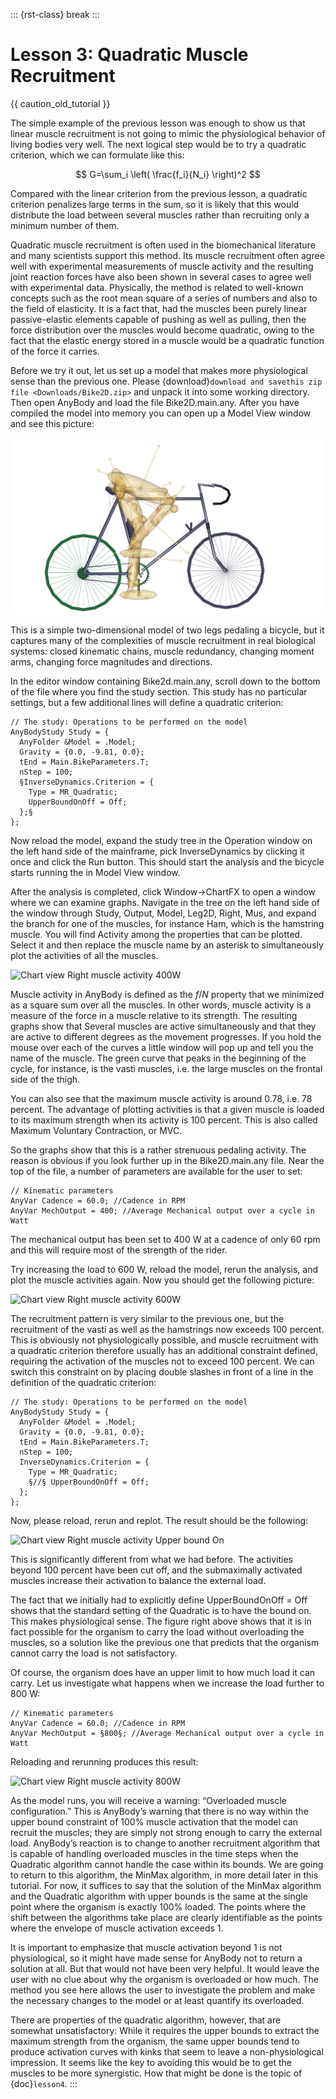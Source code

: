 ::: {rst-class} break
:::

# Lesson 3: Quadratic Muscle Recruitment

{{ caution_old_tutorial }}

The simple example of the previous lesson was enough to show us that
linear muscle recruitment is not going to mimic the physiological
behavior of living bodies very well. The next logical step would be to
try a quadratic criterion, which we can formulate like this:

$$
G=\sum_i \left( \frac{f_i}{N_i} \right)^2
$$

Compared with the linear criterion from the previous lesson, a quadratic
criterion penalizes large terms in the sum, so it is likely that this
would distribute the load between several muscles rather than recruiting
only a minimum number of them.

Quadratic muscle recruitment is often used in the biomechanical
literature and many scientists support this method. Its muscle
recruitment often agree well with experimental measurements of muscle
activity and the resulting joint reaction forces have also been shown in
several cases to agree well with experimental data. Physically, the
method is related to well-known concepts such as the root mean square of
a series of numbers and also to the field of elasticity. It is a fact
that, had the muscles been purely linear passive-elastic elements
capable of pushing as well as pulling, then the force distribution over
the muscles would become quadratic, owing to the fact that the elastic
energy stored in a muscle would be a quadratic function of the force it
carries.

Before we try it out, let us set up a model that makes more
physiological sense than the previous one. Please {download}`download and savethis zip file <Downloads/Bike2D.zip>` and unpack it into some working
directory. Then open AnyBody and load the file Bike2D.main.any. After
you have compiled the model into memory you can open up a Model View
window and see this picture:

![Model view Bike 2D](_static/lesson3/image2.png)

This is a simple two-dimensional model of two legs pedaling a bicycle,
but it captures many of the complexities of muscle recruitment in real
biological systems: closed kinematic chains, muscle redundancy, changing
moment arms, changing force magnitudes and directions.

In the editor window containing Bike2d.main.any, scroll down to the
bottom of the file where you find the study section. This study has no
particular settings, but a few additional lines will define a quadratic
criterion:

```AnyScriptDoc
// The study: Operations to be performed on the model
AnyBodyStudy Study = {
  AnyFolder &Model = .Model;
  Gravity = {0.0, -9.81, 0.0};
  tEnd = Main.BikeParameters.T;
  nStep = 100;
  §InverseDynamics.Criterion = {
    Type = MR_Quadratic;
    UpperBoundOnOff = Off;
  };§
};
```

Now reload the model, expand the study tree in the Operation window on
the left hand side of the mainframe, pick InverseDynamics by clicking it
once and click the Run button. This should start the analysis and the
bicycle starts running the in Model View window.

After the analysis is completed, click Window->ChartFX to open a window
where we can examine graphs. Navigate in the tree on the left hand side
of the window through Study, Output, Model, Leg2D, Right, Mus, and
expand the branch for one of the muscles, for instance Ham, which is the
hamstring muscle. You will find Activity among the properties that can
be plotted. Select it and then replace the muscle name by an asterisk to
simultaneously plot the activities of all the muscles.

![Chart view Right muscle activity 400W](_static/lesson3/image3.gif)

Muscle activity in AnyBody is defined as the *f*/*N* property that we
minimized as a square sum over all the muscles. In other words, muscle
activity is a measure of the force in a muscle relative to its strength.
The resulting graphs show that Several muscles are active simultaneously
and that they are active to different degrees as the movement
progresses. If you hold the mouse over each of the curves a little
window will pop up and tell you the name of the muscle. The green curve
that peaks in the beginning of the cycle, for instance, is the vasti
muscles, i.e. the large muscles on the frontal side of the thigh.

You can also see that the maximum muscle activity is around 0.78, i.e.
78 percent. The advantage of plotting activities is that a given muscle
is loaded to its maximum strength when its activity is 100 percent. This
is also called Maximum Voluntary Contraction, or MVC.

So the graphs show that this is a rather strenuous pedaling activity.
The reason is obvious if you look further up in the Bike2D.main.any
file. Near the top of the file, a number of parameters are available for
the user to set:

```AnyScriptDoc
// Kinematic parameters
AnyVar Cadence = 60.0; //Cadence in RPM
AnyVar MechOutput = 400; //Average Mechanical output over a cycle in Watt
```

The mechanical output has been set to 400 W at a cadence of only 60 rpm
and this will require most of the strength of the rider.

Try increasing the load to 600 W, reload the model, rerun the analysis,
and plot the muscle activities again. Now you should get the following
picture:

![Chart view Right muscle activity 600W](_static/lesson3/image4.gif)

The recruitment pattern is very similar to the previous one, but the
recruitment of the vasti as well as the hamstrings now exceeds 100
percent. This is obviously not physiologically possible, and muscle
recruitment with a quadratic criterion therefore usually has an
additional constraint defined, requiring the activation of the muscles
not to exceed 100 percent. We can switch this constraint on by placing
double slashes in front of a line in the definition of the quadratic
criterion:

```AnyScriptDoc
// The study: Operations to be performed on the model
AnyBodyStudy Study = {
  AnyFolder &Model = .Model;
  Gravity = {0.0, -9.81, 0.0};
  tEnd = Main.BikeParameters.T;
  nStep = 100;
  InverseDynamics.Criterion = {
    Type = MR_Quadratic;
    §//§ UpperBoundOnOff = Off;
  };
};
```

Now, please reload, rerun and replot. The result should be the
following:

![Chart view Right muscle activity Upper bound On](_static/lesson3/image5.gif)

This is significantly different from what we had before. The activities
beyond 100 percent have been cut off, and the submaximally activated
muscles increase their activation to balance the external load.

The fact that we initially had to explicitly define UpperBoundOnOff =
Off shows that the standard setting of the Quadratic is to have the
bound on. This makes physiological sense. The figure right above shows
that it is in fact possible for the organism to carry the load without
overloading the muscles, so a solution like the previous one that
predicts that the organism cannot carry the load is not satisfactory.

Of course, the organism does have an upper limit to how much load it can
carry. Let us investigate what happens when we increase the load further
to 800 W:

```AnyScriptDoc
// Kinematic parameters
AnyVar Cadence = 60.0; //Cadence in RPM
AnyVar MechOutput = §800§; //Average Mechanical output over a cycle in Watt
```

Reloading and rerunning produces this result:

![Chart view Right muscle activity 800W](_static/lesson3/image6.gif)

As the model runs, you will receive a warning: “Overloaded muscle
configuration.” This is AnyBody’s warning that there is no way within
the upper bound constraint of 100% muscle activation that the model can
recruit the muscles; they are simply not strong enough to carry the
external load. AnyBody’s reaction is to change to another recruitment
algorithm that is capable of handling overloaded muscles in the time
steps when the Quadratic algorithm cannot handle the case within its
bounds. We are going to return to this algorithm, the MinMax algorithm,
in more detail later in this tutorial. For now, it suffices to say that
the solution of the MinMax algorithm and the Quadratic algorithm with
upper bounds is the same at the single point where the organism is
exactly 100% loaded. The points where the shift between the algorithms
take place are clearly identifiable as the points where the envelope of
muscle activation exceeds 1.

It is important to emphasize that muscle activation beyond 1 is not
physiological, so it might have made sense for AnyBody not to return a
solution at all. But that would not have been very helpful. It would
leave the user with no clue about why the organism is overloaded or how
much. The method you see here allows the user to investigate the problem
and make the necessary changes to the model or at least quantify its
overloaded.

There are properties of the quadratic algorithm, however, that are
somewhat unsatisfactory: While it requires the upper bounds to extract
the maximum strength from the organism, the same upper bounds tend to
produce activation curves with kinks that seem to leave a
non-physiological impression. It seems like the key to avoiding this
would be to get the muscles to be more synergistic. How that might be
done is the topic of {doc}`lesson4`.
:::
